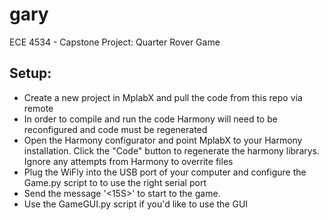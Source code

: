 # gary
ECE 4534 - Capstone Project: Quarter Rover Game

Setup:
-------------------
- Create a new project in MplabX and pull the code from this repo via remote
- In order to compile and run the code Harmony will need to be reconfigured and code must be regenerated
- Open the Harmony configurator and point MplabX to your Harmony installation. Click the "Code" button to regenerate the harmony librarys. Ignore any attempts from Harmony to overrite files
- Plug the WiFly into the USB port of your computer and configure the Game.py script to to use the right serial port
- Send the message '<15S>' to start to the game.
- Use the GameGUI.py script if you'd like to use the GUI

